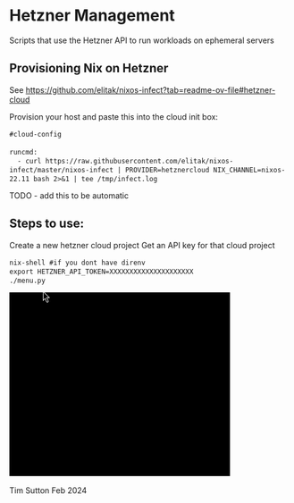 # Hetzner Management

Scripts that use the Hetzner API to run workloads on ephemeral servers


## Provisioning Nix on Hetzner

See https://github.com/elitak/nixos-infect?tab=readme-ov-file#hetzner-cloud

Provision your host and paste this into the cloud init box:

```
#cloud-config

runcmd:
  - curl https://raw.githubusercontent.com/elitak/nixos-infect/master/nixos-infect | PROVIDER=hetznercloud NIX_CHANNEL=nixos-22.11 bash 2>&1 | tee /tmp/infect.log
```

TODO - add this to be automatic

## Steps to use:

Create a new hetzner cloud project
Get an API key for that cloud project


```
nix-shell #if you dont have direnv
export HETZNER_API_TOKEN=XXXXXXXXXXXXXXXXXXXXX
./menu.py
```

![Example in use](img/example.gif)

Tim Sutton
Feb 2024
